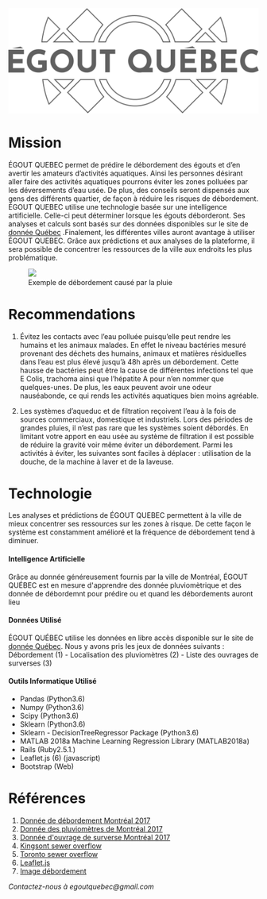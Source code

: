 <div >
  <img src = "app/assets/images/logo_README.png" />
</div>
<h1>Mission</h1>
<p>ÉGOUT QUEBEC permet de prédire le débordement des égouts et d’en avertir les amateurs d’activités aquatiques. Ainsi les personnes désirant aller faire des activités aquatiques pourrons éviter les zones polluées par les déversements d’eau usée. De plus, des conseils seront dispensés aux gens des différents quartier, de façon à réduire les risques de débordement.  ÉGOUT QUEBEC utilise une technologie basée sur une intelligence artificielle. Celle-ci peut déterminer lorsque les égouts déborderont. Ses analyses et calculs sont basés sur des données disponibles sur le site de <a href ="https://www.donneesquebec.ca/fr/"> donnée Québec</a> .Finalement, les différentes villes auront avantage à utiliser ÉGOUT QUEBEC. Grâce aux prédictions et aux analyses de la plateforme, il sera possible de concentrer les ressources de la ville aux endroits les plus problématique.</p>
<figure>
<img src = "https://aquahacking.com/medias/content/images/photos/CSO_diagram_US_EPA.jpg" / >
    <figcaption>Exemple de débordement causé par la pluie</figcaption>
</figure>
<h1>Recommendations</h1>
<ol>
<li><p>Évitez les contacts avec l’eau polluée puisqu’elle peut rendre les humains et les animaux malades. En effet le niveau bactéries mesuré provenant des déchets des humains, animaux et matières résiduelles dans l’eau est plus élevé jusqu’à 48h après un débordement. Cette hausse de bactéries peut être la cause de différentes infections tel que E Colis, trachoma ainsi que l’hépatite A pour n’en nommer que quelques-unes. De plus, les eaux peuvent avoir une odeur nauséabonde, ce qui rends les activités aquatiques bien moins agréable. </li></p>
<li>Les systèmes d’aqueduc et de filtration reçoivent l’eau à la fois de sources commerciaux, domestique et industriels. Lors des périodes de grandes pluies, il n’est pas rare que les systèmes soient débordés. En limitant votre apport en eau usée au système de filtration il est possible de réduire la gravité voir même éviter un débordement. Parmi les activités à éviter, les suivantes sont faciles à déplacer : utilisation de la douche, de la machine à laver et de la laveuse.</p></li>
</ol>
<h1></h1>
<h1>Technologie</h1>
<p>Les analyses et prédictions de ÉGOUT QUEBEC permettent à la ville de mieux concentrer ses ressources sur les zones à risque. De cette façon le système est constamment amélioré et la fréquence de débordement tend à diminuer.</p>
<h4>Intelligence Artificielle</h4>
<p>Grâce au donnée généreusement fournis par la ville de Montréal, ÉGOUT QUÉBEC est en mesure d'apprendre des donnée pluviomètrique et des donnée de débordemnt pour prédire ou et quand les débordements auront lieu</p>
<h4>Données Utilisé</h4>
<p>ÉGOUT QUÉBEC utilise les données en libre accès disponible sur le site de <a href="https://www.donneesquebec.ca/fr/">donnée Québec</a>. Nous y avons pris les jeux de données suivants : Débordement (1) - Localisation des pluviomètres (2) - Liste des ouvrages de surverses (3)</p>
<p>
<h4>Outils Informatique Utilisé</h4>
<ul>
  <li>Pandas (Python3.6)</li>  
  <li>Numpy (Python3.6)</li>  
  <li>Scipy (Python3.6)</li>
  <li>Sklearn (Python3.6)</li>
  <li>Sklearn - DecisionTreeRegressor Package (Python3.6)</li>
  <li>MATLAB 2018a Machine Learning Regression Library (MATLAB2018a)</li>
  <li>Rails (Ruby2.5.1.)</li>
  <li>Leaflet.js (6) (javascript) </li> 
  <li>Bootstrap (Web)</li>
</ul>
<h1>Références</h1>
<ol>
<li><a href = "https://www.donneesquebec.ca/recherche/fr/dataset/vmtl-debordement">Donnée de débordement Montréal 2017</a></li>
<li><a href = "https://www.donneesquebec.ca/recherche/fr/dataset/vmtl-pluviometre">Donnée des pluviomètres de Montréal 2017</a></li>
<li><a href = "https://www.donneesquebec.ca/recherche/fr/dataset/vmtl-ouvrage-surverse">Donnée d'ouvrage de surverse Montréal 2017</a></li>
<li><a href = "https://utilitieskingston.com/Wastewater/SewerOverflow/FAQ">Kingsont sewer overflow</a></li>
<li><a href = "http://www.waterkeeper.ca/toronto-sewage/">Toronto sewer overflow</a></li>
  <li><a href = "https://leafletjs.com/">Leaflet.js</la></li>
<li><a href = "https://aquahacking.com/medias/content/images/photos/CSO_diagram_US_EPA.jpg">Image débordement</a></li>
</ol>
<i>Contactez-nous à egoutquebec@gmail.com</i>
